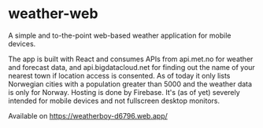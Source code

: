# weather-web
A simple and to-the-point web-based weather application for mobile devices.

The app is built with React and consumes APIs from api.met.no for weather and forecast data, and api.bigdatacloud.net for finding out the name of your nearest town if location access is consented. As of today it only lists Norwegian cities with a population greater than 5000 and the weather data is only for Norway.
Hosting is done by Firebase.
It's (as of yet) severely intended for mobile devices and not fullscreen desktop monitors.

Available on https://weatherboy-d6796.web.app/
